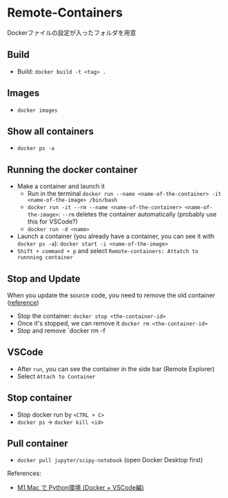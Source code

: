 # Remote-Containers

Dockerファイルの設定が入ったフォルダを用意

## Build

* Build: `docker build -t <tag> .` 

## Images
* `docker images`

## Show all containers
* `docker ps -a`


## Running the docker container
* Make a container and launch it
  * Run in the terminal `docker run --name <name-of-the-container> -it <name-of-the-image> /bin/bash`
  * `docker run -it --rm --name <name-of-the-container> <name-of-the-image>`: `--rm` deletes the container automatically (probably use this for VSCode?) 
  * `docker run -d <name>`
* Launch a container (you already have a container, you can see it with `docker ps -a`): `docker start -i <name-of-the-image>`
* `Shift + command + p` and select `Remote-containers: Attatch to runnning container`


## Stop and Update
When you update the source code, you need to remove the old container ([reference](https://docs.docker.com/get-started/03_updating_app/#update-the-source-code))
* Stop the container: `docker stop <the-container-id>`
* Once it's stopped, we can remove it `docker rm <the-container-id>`
* Stop and remove `docker rm -f <the-container-id>


## VSCode
* After `run`, you can see the container in the side bar (Remote Explorer)
* Select `Attach to Container`

## Stop container
* Stop docker run by `<CTRL + C>`
* `docker ps` -> `docker kill <id>`


## Pull container
* `docker pull jupyter/scipy-notebook` (open Docker Desktop first)


References:
* [M1 Mac で Python環境 (Docker + VSCode編)](https://zenn.dev/ochamikan/articles/24465ac14a9e24)
